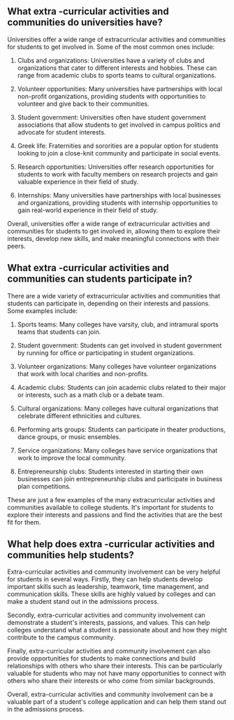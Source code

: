 ## What extra -curricular activities and communities do universities have?
Universities offer a wide range of extracurricular activities and communities for students to get involved in. Some of the most common ones include:

1. Clubs and organizations: Universities have a variety of clubs and organizations that cater to different interests and hobbies. These can range from academic clubs to sports teams to cultural organizations.

2. Volunteer opportunities: Many universities have partnerships with local non-profit organizations, providing students with opportunities to volunteer and give back to their communities.

3. Student government: Universities often have student government associations that allow students to get involved in campus politics and advocate for student interests.

4. Greek life: Fraternities and sororities are a popular option for students looking to join a close-knit community and participate in social events.

5. Research opportunities: Universities offer research opportunities for students to work with faculty members on research projects and gain valuable experience in their field of study.

6. Internships: Many universities have partnerships with local businesses and organizations, providing students with internship opportunities to gain real-world experience in their field of study.

Overall, universities offer a wide range of extracurricular activities and communities for students to get involved in, allowing them to explore their interests, develop new skills, and make meaningful connections with their peers.
## What extra -curricular activities and communities can students participate in?
There are a wide variety of extracurricular activities and communities that students can participate in, depending on their interests and passions. Some examples include:

1. Sports teams: Many colleges have varsity, club, and intramural sports teams that students can join.

2. Student government: Students can get involved in student government by running for office or participating in student organizations.

3. Volunteer organizations: Many colleges have volunteer organizations that work with local charities and non-profits.

4. Academic clubs: Students can join academic clubs related to their major or interests, such as a math club or a debate team.

5. Cultural organizations: Many colleges have cultural organizations that celebrate different ethnicities and cultures.

6. Performing arts groups: Students can participate in theater productions, dance groups, or music ensembles.

7. Service organizations: Many colleges have service organizations that work to improve the local community.

8. Entrepreneurship clubs: Students interested in starting their own businesses can join entrepreneurship clubs and participate in business plan competitions.

These are just a few examples of the many extracurricular activities and communities available to college students. It's important for students to explore their interests and passions and find the activities that are the best fit for them.
## What help does extra -curricular activities and communities help students?
Extra-curricular activities and community involvement can be very helpful for students in several ways. Firstly, they can help students develop important skills such as leadership, teamwork, time management, and communication skills. These skills are highly valued by colleges and can make a student stand out in the admissions process.

Secondly, extra-curricular activities and community involvement can demonstrate a student's interests, passions, and values. This can help colleges understand what a student is passionate about and how they might contribute to the campus community.

Finally, extra-curricular activities and community involvement can also provide opportunities for students to make connections and build relationships with others who share their interests. This can be particularly valuable for students who may not have many opportunities to connect with others who share their interests or who come from similar backgrounds.

Overall, extra-curricular activities and community involvement can be a valuable part of a student's college application and can help them stand out in the admissions process.
